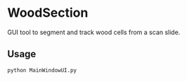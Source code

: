# WoodSection

GUI tool to segment and track wood cells from a scan slide.

## Usage

`python MainWindowUI.py` 
